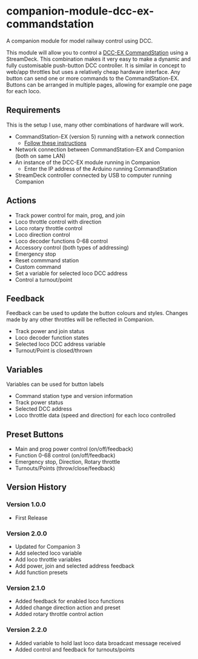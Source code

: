 # companion-module-dcc-ex-commandstation

A companion module for model railway control using DCC.

This module will allow you to control a [DCC-EX CommandStation](https://dcc-ex.com/index.html) using a StreamDeck. This combination makes it very easy to make a dynamic and fully customisable push-button DCC controller. It is similar in concept to web/app throttles but uses a relatively cheap hardware interface. Any button can send one or more commands to the CommandStation-EX. Buttons can be arranged in multiple pages, allowing for example one page for each loco.

## Requirements
This is the setup I use, many other combinations of hardware will work.

* CommandStation-EX (version 5) running with a network connection
  * [Follow these instructions](https://dcc-ex.com/get-started/index.html)
* Network connection between CommandStation-EX and Companion (both on same LAN)
* An instance of the DCC-EX module running in Companion
  * Enter the IP address of the Arduino running CommandStation
* StreamDeck controller connected by USB to computer running Companion

## Actions
* Track power control for main, prog, and join
* Loco throttle control with direction
* Loco rotary throttle control
* Loco direction control
* Loco decoder functions 0-68 control
* Accessory control (both types of addressing)
* Emergency stop
* Reset commmand station
* Custom command
* Set a variable for selected loco DCC address
* Control a turnout/point

## Feedback
Feedback can be used to update the button colours and styles. Changes made by any other throttles will be reflected in Companion.
* Track power and join status
* Loco decoder function states
* Selected loco DCC address variable
* Turnout/Point is closed/thrown

## Variables
Variables can be used for button labels
* Command station type and version information
* Track power status
* Selected DCC address
* Loco throttle data (speed and direction) for each loco controlled

## Preset Buttons
* Main and prog power control (on/off/feedback)
* Function 0-68 control (on/off/feedback)
* Emergency stop, Direction, Rotary throttle
* Turnouts/Points (throw/close/feedback)

## Version History

### Version 1.0.0
* First Release

### Version 2.0.0
* Updated for Companion 3
* Add selected loco variable
* Add loco throttle variables
* Add power, join and selected address feedback
* Add function presets

### Version 2.1.0
* Added feedback for enabled loco functions
* Added change direction action and preset
* Added rotary throttle control action

### Version 2.2.0
* Added variable to hold last loco data broadcast message received
* Added control and feedback for turnouts/points
